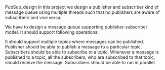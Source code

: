 PubSub_design
In this project we design a publisher and subscriber kind of message queue using multiple threads such that no publishers are aware of subscribers and vice versa.

We have to design a message queue supporting publisher-subscriber model. It should support following operations:

It should support multiple topics where messages can be published.
Publisher should be able to publish a message to a particular topic.
Subscribers should be able to subscribe to a topic.
Whenever a message is published to a topic, all the subscribers, who are subscribed to that topic, should receive the message.
Subscribers should be able to run in parallel
